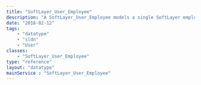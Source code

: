 ```yaml
---
title: "SoftLayer_User_Employee"
description: "A SoftLayer_User_Employee models a single SoftLayer employee for the purposes of ticket updates created by SoftLayer employees. SoftLayer portal and API users cannot see individual employee names in ticket responses.  SoftLayer employees can be assigned to customer accounts as a personal support representative.  Employee names and email will be available if an employee is assigned to the account. "
date: "2018-02-12"
tags:
    - "datatype"
    - "sldn"
    - "User"
classes:
    - "SoftLayer_User_Employee"
type: "reference"
layout: "datatype"
mainService : "SoftLayer_User_Employee"
---
```

